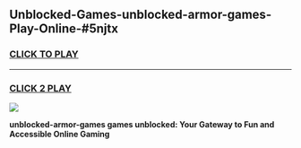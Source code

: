 
## Unblocked-Games-unblocked-armor-games-Play-Online-#5njtx
<h3>
<a href="https://premium.freeplayer.one?title=unblocked-armor-games&ref=27F">CLICK TO PLAY</a></h3>
<hr>

<h3>
<a href="https://premium.freeplayer.one?title=unblocked-armor-games&ref=27F">CLICK 2 PLAY</a>
  
</h3>

<a href="https://premium.freeplayer.one?title=unblocked-armor-games&ref=27F"><img src="https://clearcache.store/games.png"></a>


**unblocked-armor-games games unblocked: Your Gateway to Fun and Accessible Online Gaming**
